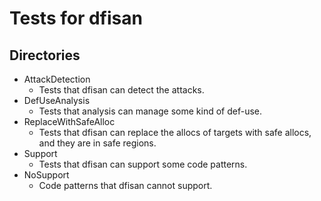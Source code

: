 # Tests for dfisan

## Directories

- AttackDetection
  - Tests that dfisan can detect the attacks.
- DefUseAnalysis
  - Tests that analysis can manage some kind of def-use.
- ReplaceWithSafeAlloc
  - Tests that dfisan can replace the allocs of targets with safe allocs, and they are in safe regions.
- Support
  - Tests that dfisan can support some code patterns.
- NoSupport
  - Code patterns that dfisan cannot support.
